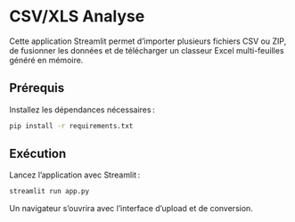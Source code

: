 # CSV/XLS Analyse

Cette application Streamlit permet d’importer plusieurs fichiers CSV ou ZIP, de fusionner les données et de télécharger un classeur Excel multi-feuilles généré en mémoire.

## Prérequis

Installez les dépendances nécessaires :

```bash
pip install -r requirements.txt
```

## Exécution

Lancez l’application avec Streamlit :

```bash
streamlit run app.py
```

Un navigateur s’ouvrira avec l’interface d’upload et de conversion.
